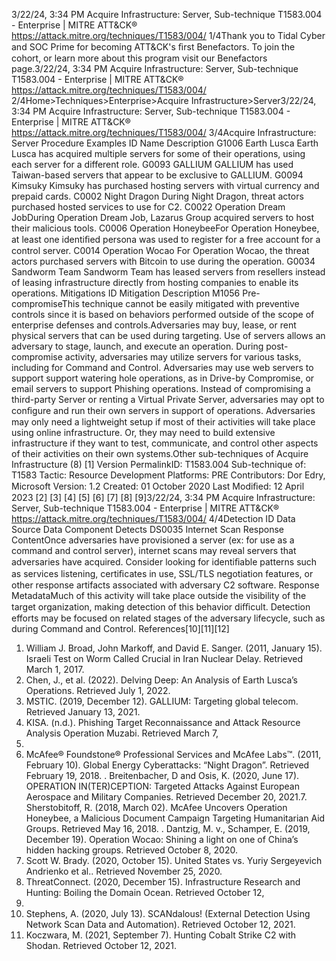 3/22/24, 3:34 PM Acquire Infrastructure: Server, Sub-technique T1583.004 - Enterprise | MITRE ATT&CK®
https://attack.mitre.org/techniques/T1583/004/ 1/4Thank you to Tidal Cyber and SOC Prime for becoming ATT&CK's ﬁrst Benefactors. To join the cohort, or learn more about this program visit our
Benefactors page.3/22/24, 3:34 PM Acquire Infrastructure: Server, Sub-technique T1583.004 - Enterprise | MITRE ATT&CK®
https://attack.mitre.org/techniques/T1583/004/ 2/4Home>Techniques>Enterprise>Acquire Infrastructure>Server3/22/24, 3:34 PM Acquire Infrastructure: Server, Sub-technique T1583.004 - Enterprise | MITRE ATT&CK®
https://attack.mitre.org/techniques/T1583/004/ 3/4Acquire Infrastructure: Server
Procedure Examples
ID Name Description
G1006 Earth Lusca Earth Lusca has acquired multiple servers for some of their operations, using each server for a different
role.
G0093 GALLIUM GALLIUM has used Taiwan-based servers that appear to be exclusive to GALLIUM.
G0094 Kimsuky Kimsuky has purchased hosting servers with virtual currency and prepaid cards.
C0002 Night Dragon During Night Dragon, threat actors purchased hosted services to use for C2.
C0022 Operation Dream
JobDuring Operation Dream Job, Lazarus Group acquired servers to host their malicious tools.
C0006 Operation
HoneybeeFor Operation Honeybee, at least one identiﬁed persona was used to register for a free account for a
control server.
C0014 Operation Wocao For Operation Wocao, the threat actors purchased servers with Bitcoin to use during the operation.
G0034 Sandworm Team Sandworm Team has leased servers from resellers instead of leasing infrastructure directly from hosting
companies to enable its operations.
Mitigations
ID Mitigation Description
M1056 Pre-
compromiseThis technique cannot be easily mitigated with preventive controls since it is based on behaviors performed
outside of the scope of enterprise defenses and controls.Adversaries may buy, lease, or rent physical servers that can be used during targeting. Use of servers allows an adversary to stage, launch,
and execute an operation. During post-compromise activity, adversaries may utilize servers for various tasks, including for Command and
Control. Adversaries may use web servers to support support watering hole operations, as in Drive-by Compromise, or email servers to
support Phishing operations. Instead of compromising a third-party Server or renting a Virtual Private Server, adversaries may opt to
conﬁgure and run their own servers in support of operations.
Adversaries may only need a lightweight setup if most of their activities will take place using online infrastructure. Or, they may need to build
extensive infrastructure if they want to test, communicate, and control other aspects of their activities on their own systems.Other sub-techniques of Acquire Infrastructure (8)
[1]
Version PermalinkID: T1583.004
Sub-technique of:  T1583
 
Tactic: Resource Development
 
Platforms: PRE
Contributors: Dor Edry, Microsoft
Version: 1.2
Created: 01 October 2020
Last Modiﬁed: 12 April 2023
[2]
[3]
[4]
[5]
[6]
[7]
[8]
[9]3/22/24, 3:34 PM Acquire Infrastructure: Server, Sub-technique T1583.004 - Enterprise | MITRE ATT&CK®
https://attack.mitre.org/techniques/T1583/004/ 4/4Detection
ID Data Source Data Component Detects
DS0035 Internet Scan Response
ContentOnce adversaries have provisioned a server (ex: for use as a command and control server),
internet scans may reveal servers that adversaries have acquired. Consider looking for
identiﬁable patterns such as services listening, certiﬁcates in use, SSL/TLS negotiation
features, or other response artifacts associated with adversary C2 software.
Response
MetadataMuch of this activity will take place outside the visibility of the target organization, making
detection of this behavior diﬃcult. Detection efforts may be focused on related stages of
the adversary lifecycle, such as during Command and Control.
References[10][11][12]
1. William J. Broad, John Markoff, and David E. Sanger. (2011,
January 15). Israeli Test on Worm Called Crucial in Iran
Nuclear Delay. Retrieved March 1, 2017.
2. Chen, J., et al. (2022). Delving Deep: An Analysis of Earth
Lusca’s Operations. Retrieved July 1, 2022.
3. MSTIC. (2019, December 12). GALLIUM: Targeting global
telecom. Retrieved January 13, 2021.
4. KISA. (n.d.). Phishing Target Reconnaissance and Attack
Resource Analysis Operation Muzabi. Retrieved March 7,
2022.
5. McAfee® Foundstone® Professional Services and McAfee
Labs™. (2011, February 10). Global Energy Cyberattacks:
“Night Dragon”. Retrieved February 19, 2018.
 . Breitenbacher, D and Osis, K. (2020, June 17). OPERATION
IN(TER)CEPTION: Targeted Attacks Against European
Aerospace and Military Companies. Retrieved December 20,
2021.7. Sherstobitoff, R. (2018, March 02). McAfee Uncovers
Operation Honeybee, a Malicious Document Campaign
Targeting Humanitarian Aid Groups. Retrieved May 16, 2018.
 . Dantzig, M. v., Schamper, E. (2019, December 19). Operation
Wocao: Shining a light on one of China’s hidden hacking
groups. Retrieved October 8, 2020.
9. Scott W. Brady. (2020, October 15). United States vs. Yuriy
Sergeyevich Andrienko et al.. Retrieved November 25, 2020.
10. ThreatConnect. (2020, December 15). Infrastructure Research
and Hunting: Boiling the Domain Ocean. Retrieved October 12,
2021.
11. Stephens, A. (2020, July 13). SCANdalous! (External Detection
Using Network Scan Data and Automation). Retrieved October
12, 2021.
12. Koczwara, M. (2021, September 7). Hunting Cobalt Strike C2
with Shodan. Retrieved October 12, 2021.
